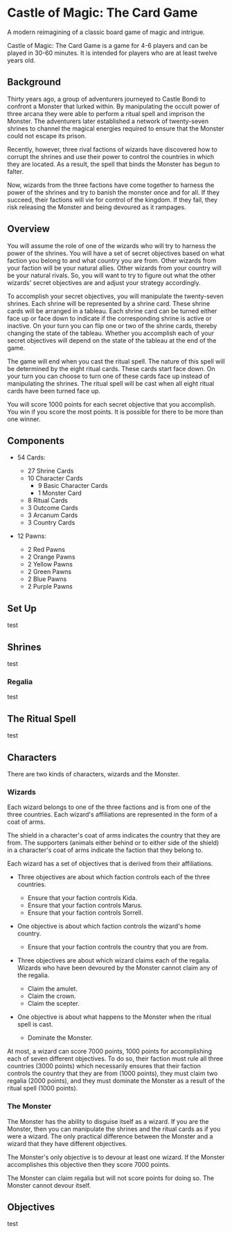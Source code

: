 # Castle of Magic: The Card Game
A modern reimagining of a classic board game of magic and intrigue.

Castle of Magic: The Card Game is a game for 4-6 players and can be played in 30-60 minutes.
It is intended for players who are at least twelve years old.

## Background
Thirty years ago, a group of adventurers journeyed to Castle Bondi to confront a Monster that lurked within.
By manipulating the occult power of three arcana they were able to perform a ritual spell and imprison the Monster.
The adventurers later established a network of twenty-seven shrines to channel the magical energies required to ensure that the Monster could not escape its prison.

Recently, however, three rival factions of wizards have discovered how to corrupt the shrines and use their power to control the countries in which they are located.
As a result, the spell that binds the Monster has begun to falter.

Now, wizards from the three factions have come together to harness the power of the shrines and try to banish the monster once and for all.
If they succeed, their factions will vie for control of the kingdom.
If they fail, they risk releasing the Monster and being devoured as it rampages.

<!-- ## Overview
You will assume the role of a character who has a set of secret objectives.
Some characters have objectives that are mutually compatible.
Those characters are natural allies.
Other characters are natural rivals.
You will want to try to figure out what the other characters' objectives are and adjust your strategy accordingly.

To accomplish your objectives, you will manipulate the cards in a tableau.
Each card can be turned either face up or face down.
On your turn you can flip up to two cards, thereby changing the current state of the tableau.
Whether you accomplish each of your objectives depends on the state of the tableau at the end of the game.

You will use a second set of cards to track your progress.
These cards start face down.
On your turn you can choose to turn one of these cards face up instead of manipulating the tableau.
The game ends when all of these cards have been turned face up.

You will score points for each objective that you accomplish.
You win if you score the most points.
 -->
## Overview
You will assume the role of one of the wizards who will try to harness the power of the shrines.
You will have a set of secret objectives based on what faction you belong to and what country you are from.
Other wizards from your faction will be your natural allies.
Other wizards from your country will be your natural rivals.
So, you will want to try to figure out what the other wizards' secret objectives are and adjust your strategy accordingly.

To accomplish your secret objectives, you will manipulate the twenty-seven shrines.
Each shrine will be represented by a shrine card.
These shrine cards will be arranged in a tableau.
Each shrine card can be turned either face up or face down to indicate if the corresponding shrine is active or inactive.
On your turn you can flip one or two of the shrine cards, thereby changing the state of the tableau.
Whether you accomplish each of your secret objectives will depend on the state of the tableau at the end of the game.

The game will end when you cast the ritual spell.
The nature of this spell will be determined by the eight ritual cards.
These cards start face down.
On your turn you can choose to turn one of these cards face up instead of manipulating the shrines.
The ritual spell will be cast when all eight ritual cards have been turned face up.

You will score 1000 points for each secret objective that you accomplish.
You win if you score the most points.
It is possible for there to be more than one winner.

## Components
- 54 Cards:
   - 27 Shrine Cards
   - 10 Character Cards
      - 9 Basic Character Cards
      <!-- - 3 Cultist Cards -->
      - 1 Monster Card
   - 8 Ritual Cards
   - 3 Outcome Cards
   - 3 Arcanum Cards
   - 3 Country Cards

- 12 Pawns:
   - 2 Red Pawns
   - 2 Orange Pawns
   - 2 Yellow Pawns
   - 2 Green Pawns
   - 2 Blue Pawns
   - 2 Purple Pawns

## Set Up
test

## Shrines
test

### Regalia
test

## The Ritual Spell
test

## Characters
There are two kinds of characters, wizards and the Monster.

### Wizards
Each wizard belongs to one of the three factions and is from one of the three countries. Each wizard's affiliations are represented in the form of a coat of arms.

The shield in a character's coat of arms indicates the country that they are from.
The supporters (animals either behind or to either side of the shield) in a character's coat of arms indicate the faction that they belong to.

Each wizard has a set of objectives that is derived from their affiliations.

  - Three objectives are about which faction controls each of the three countries.
     - Ensure that your faction controls Kida.
     - Ensure that your faction controls Marus.
     - Ensure that your faction controls Sorrell.

  - One objective is about which faction controls the wizard's home country.
     - Ensure that your faction controls the country that you are from.

  - Three objectives are about which wizard claims each of the regalia. Wizards who have been devoured by the Monster cannot claim any of the regalia.
     - Claim the amulet.
     - Claim the crown.
     - Claim the scepter.

  - One objective is about what happens to the Monster when the ritual spell is cast.
     - Dominate the Monster.

At most, a wizard can score 7000 points, 1000 points for accomplishing each of seven different objectives.  To do so, their faction must rule all three countries (3000 points) which necessarily ensures that their faction controls the country that they are from (1000 points), they must claim two regalia (2000 points), and they must dominate the Monster as a result of the ritual spell (1000 points).

<!-- ### Cultists
Each basic character belongs to one of the three clans. Cultists do not owe fealty to any of the three countries. Instead, cultists worship the Hydra.

Each cultist scores one point for each country that their guild controls at the end of the game.

Each cultist scores one point for each piece of regalia that they control at the end of the game.

Each cultist scores one point if the Monster devours any characters at the end of the game.

If a cultist is devoured by the Monster, they score one point. -->

### The Monster
The Monster has the ability to disguise itself as a wizard.
If you are the Monster, then you can manipulate the shrines and the ritual cards as if you were a wizard.
The only practical difference between the Monster and a wizard that they have different objectives.

The Monster's only objective is to devour at least one wizard.
If the Monster accomplishes this objective then they score 7000 points.

The Monster can claim regalia but will not score points for doing so.
The Monster cannot devour itself.

## Objectives
test

